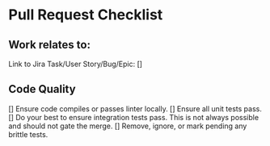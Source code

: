 Pull Request Checklist
======================

Work relates to:
----------------
Link to Jira Task/User Story/Bug/Epic:
[]

Code Quality
------------
[] Ensure code compiles or passes linter locally.
[] Ensure all unit tests pass.
[] Do your best to ensure integration tests pass. This is not always possible and should not gate the merge.
[] Remove, ignore, or mark pending any brittle tests.
